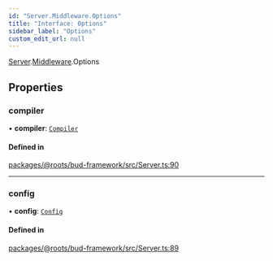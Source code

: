 ```yaml
---
id: "Server.Middleware.Options"
title: "Interface: Options"
sidebar_label: "Options"
custom_edit_url: null
---
```


[Server](../modules/Server.md).[Middleware](../modules/Server.Middleware.md).Options

## Properties

### compiler

• **compiler**: [`Compiler`](../modules/Server.md#compiler)

#### Defined in

[packages/@roots/bud-framework/src/Server.ts:90](https://github.com/roots/bud/blob/4498d10b4/packages/@roots/bud-framework/src/Server.ts#L90)

___

### config

• **config**: [`Config`](../modules/Server.md#config)

#### Defined in

[packages/@roots/bud-framework/src/Server.ts:89](https://github.com/roots/bud/blob/4498d10b4/packages/@roots/bud-framework/src/Server.ts#L89)
